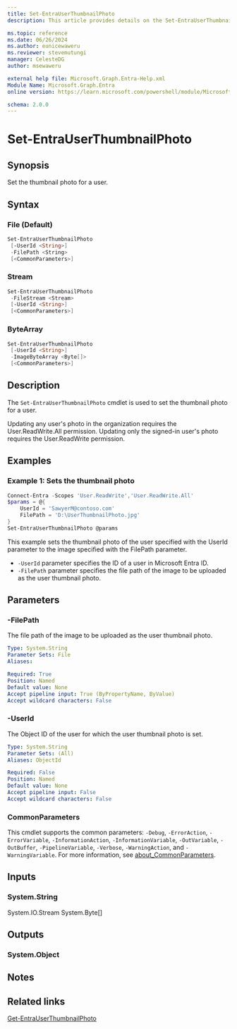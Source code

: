 ```yaml
---
title: Set-EntraUserThumbnailPhoto
description: This article provides details on the Set-EntraUserThumbnailPhoto command.

ms.topic: reference
ms.date: 06/26/2024
ms.author: eunicewaweru
ms.reviewer: stevemutungi
manager: CelesteDG
author: msewaweru

external help file: Microsoft.Graph.Entra-Help.xml
Module Name: Microsoft.Graph.Entra
online version: https://learn.microsoft.com/powershell/module/Microsoft.Graph.Entra/Set-EntraUserThumbnailPhoto

schema: 2.0.0
---
```


# Set-EntraUserThumbnailPhoto

## Synopsis

Set the thumbnail photo for a user.

## Syntax

### File (Default)

```powershell
Set-EntraUserThumbnailPhoto
 [-UserId <String>]
 -FilePath <String>
 [<CommonParameters>]
```

### Stream

```powershell
Set-EntraUserThumbnailPhoto
 -FileStream <Stream>
 [-UserId <String>]
 [<CommonParameters>]
```

### ByteArray

```powershell
Set-EntraUserThumbnailPhoto
 [-UserId <String>]
 -ImageByteArray <Byte[]>
 [<CommonParameters>]
```

## Description

The `Set-EntraUserThumbnailPhoto` cmdlet is used to set the thumbnail photo for a user.

Updating any user's photo in the organization requires the User.ReadWrite.All permission. Updating only the signed-in user's photo requires the User.ReadWrite permission.

## Examples

### Example 1: Sets the thumbnail photo

```powershell
Connect-Entra -Scopes 'User.ReadWrite','User.ReadWrite.All'
$params = @{
    UserId = 'SawyerM@contoso.com'
    FilePath = 'D:\UserThumbnailPhoto.jpg'
}
Set-EntraUserThumbnailPhoto @params
```

This example sets the thumbnail photo of the user specified with the UserId parameter to the image specified with the FilePath parameter.

- `-UserId` parameter specifies the ID of a user in Microsoft Entra ID.
- `-FilePath` parameter specifies the file path of the image to be uploaded as the user thumbnail photo.

## Parameters

### -FilePath

The file path of the image to be uploaded as the user thumbnail photo.

```yaml
Type: System.String
Parameter Sets: File
Aliases:

Required: True
Position: Named
Default value: None
Accept pipeline input: True (ByPropertyName, ByValue)
Accept wildcard characters: False
```

### -UserId

The Object ID of the user for which the user thumbnail photo is set.

```yaml
Type: System.String
Parameter Sets: (All)
Aliases: ObjectId

Required: False
Position: Named
Default value: None
Accept pipeline input: False
Accept wildcard characters: False
```

### CommonParameters

This cmdlet supports the common parameters: `-Debug`, `-ErrorAction`, `-ErrorVariable`, `-InformationAction`, `-InformationVariable`, `-OutVariable`, `-OutBuffer`, `-PipelineVariable`, `-Verbose`, `-WarningAction`, and `-WarningVariable`. For more information, see [about_CommonParameters](https://go.microsoft.com/fwlink/?LinkID=113216).

## Inputs

### System.String

System.IO.Stream System.Byte\[\]

## Outputs

### System.Object

## Notes

## Related links

[Get-EntraUserThumbnailPhoto](Get-EntraUserThumbnailPhoto.md)
